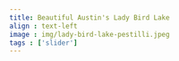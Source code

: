 ```yaml
---
title: Beautiful Austin's Lady Bird Lake
align : text-left
image : img/lady-bird-lake-pestilli.jpeg
tags : ['slider']
---
```


